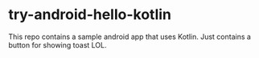 # try-android-hello-kotlin
This repo contains a sample android app that uses Kotlin. Just contains a button for showing toast LOL.
